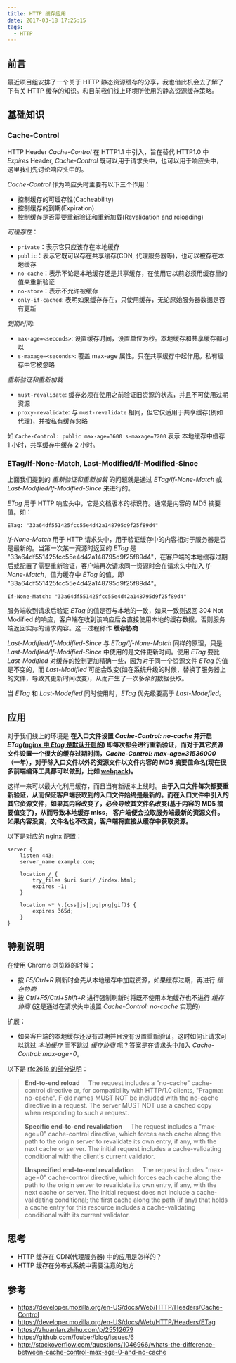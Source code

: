 ```yaml
---
title: HTTP 缓存应用
date: 2017-03-18 17:25:15
tags:
  - HTTP
---
```


## 前言

最近项目组安排了一个关于 HTTP 静态资源缓存的分享，我也借此机会去了解了下有关 HTTP 缓存的知识。和目前我们线上环境所使用的静态资源缓存策略。

## 基础知识

### Cache-Control

HTTP Header *Cache-Control* 在 HTTP1.1 中引入，旨在替代 HTTP1.0 中 *Expires* Header, *Cache-Control* 既可以用于请求头中，也可以用于响应头中，这里我们先讨论响应头中的。

*Cache-Control* 作为响应头时主要有以下三个作用：

- 控制缓存的可缓存性(Cacheability)
- 控制缓存的到期(Expiration)
- 控制缓存是否需要重新验证和重新加载(Revalidation and reloading)

*可缓存性*：

- `private`：表示它只应该存在本地缓存
- `public`：表示它既可以存在共享缓存(CDN, 代理服务器等)，也可以被存在本地缓存
- `no-cache`：表示不论是本地缓存还是共享缓存，在使用它以前必须用缓存里的值来重新验证
- `no-store`：表示不允许被缓存
- `only-if-cached`: 表明如果缓存存在，只使用缓存，无论原始服务器数据是否有更新

*到期时间*:

- `max-age=<seconds>`: 设置缓存时间，设置单位为秒。本地缓存和共享缓存都可以
- `s-maxage=<seconds>`: 覆盖 max-age 属性。只在共享缓存中起作用。私有缓存中它被忽略

*重新验证和重新加载*

- `must-revalidate`: 缓存必须在使用之前验证旧资源的状态，并且不可使用过期资源
- `proxy-revalidate`: 与 `must-revalidate` 相同，但它仅适用于共享缓存(例如代理)，并被私有缓存忽略


如 `Cache-Control: public max-age=3600 s-maxage=7200` 表示 本地缓存中缓存 1 小时，共享缓存中缓存 2 小时。

### ETag/If-None-Match, Last-Modified/If-Modified-Since

上面我们提到的 *重新验证和重新加载* 的问题就是通过 *ETag/If-None-Match* 或 *Last-Modified/If-Modified-Since* 来进行的。

*ETag* 用于 HTTP 响应头中，它是文档版本的标识符。通常是内容的 MD5 摘要值。如：

```
ETag: "33a64df551425fcc55e4d42a148795d9f25f89d4"
```

*If-None-Match* 用于 HTTP 请求头中，用于验证缓存中的内容相对于服务器是否是最新的。当第一次某一资源时返回的 *ETag* 是 "33a64df551425fcc55e4d42a148795d9f25f89d4"，在客户端的本地缓存过期后或配置了需要重新验证，客户端再次请求同一资源时会在请求头中加入 *If-None-Match*，值为缓存中 *ETag* 的值，即 "33a64df551425fcc55e4d42a148795d9f25f89d4"。

```
If-None-Match: "33a64df551425fcc55e4d42a148795d9f25f89d4"
```

服务端收到请求后验证 *ETag* 的值是否与本地的一致，如果一致则返回 304 Not Modified 的响应，客户端在收到该响应后会直接使用本地的缓存数据，否则服务端返回实际的请求内容。这一过程称作 **缓存协商**

*Last-Modified/If-Modified-Since* 与 *ETag/If-None-Match* 同样的原理，只是 *Last-Modified/If-Modified-Since* 中使用的是文件更新时间。使用 *ETag* 要比 *Last-Modified* 对缓存的控制更加精确一些，因为对于同一个资源文件 *ETag* 的值是不变的，而 *Last-Modified* 可能会改变(如在系统升级的时候，替换了服务器上的文件，导致其更新时间改变)，从而产生了一次多余的数据获取。

当 *ETag* 和 *Last-Modefied* 同时使用时，*ETag* 优先级要高于 *Last-Modefied*。

## 应用

对于我们线上的环境是 **在入口文件设置 *Cache-Control: no-cache* 并开启 *ETag*([nginx 中 *Etag* 是默认开启的](http://nginx.org/en/docs/http/ngx_http_core_module.html#etag)) 即每次都会进行重新验证，而对于其它资源文件设置一个很大的缓存过期时间，*Cache-Control: max-age=31536000* （一年），对于除入口文件以外的资源文件以文件内容的 MD5 摘要值命名(现在很多前端编译工具都可以做到，比如 [webpack](https://webpack.github.io/))。**

这样一来可以最大化利用缓存，而且当有新版本上线时。**由于入口文件每次都要重新验证，从而保证客户端获取到的入口文件始终是最新的。而在入口文件中引入的其它资源文件，如果其内容改变了，必会导致其文件名改变(基于内容的 MD5 摘要值变了)，从而导致本地缓存 miss， 客户端便会拉取服务端最新的资源文件。如果内容没变，文件名也不改变，客户端将直接从缓存中获取资源。**

以下是对应的 nginx 配置：

```
server {
    listen 443;
    server_name example.com;

    location / {
        try_files $uri $uri/ /index.html;
        expires -1;
    }
    
    location ~* \.(css|js|jpg|png|gif)$ {
        expires 365d;
    }
}
```

## 特别说明

在使用 Chrome 浏览器的时候：

- 按 *F5/Ctrl+R* 刷新时会先从本地缓存中加载资源，如果缓存过期，再进行 *缓存协商*
- 按 *Ctrl+F5/Ctrl+Shift+R* 进行强制刷新时将既不使用本地缓存也不进行 *缓存协商* (这是通过在请求头中设置 *Cache-Control: no-cache* 实现的)

扩展：

- 如果客户端的本地缓存还没有过期并且没有设置重新验证，这时如何让请求可以跳过 *本地缓存* 而不跳过 *缓存协商* 呢？答案是在请求头中加入 *Cache-Control: max-age=0*。

以下是 [rfc2616 的部分说明](https://www.w3.org/Protocols/rfc2616/rfc2616-sec14.html#sec14.9.3)：

>**End-to-end reload**
>&nbsp;&nbsp;&nbsp;&nbsp;The request includes a "no-cache" cache-control directive or, for compatibility with HTTP/1.0 clients, "Pragma: no-cache". Field names MUST NOT be included with the no-cache directive in a request. The server MUST NOT use a cached copy when responding to such a request.
>
>**Specific end-to-end revalidation**
>&nbsp;&nbsp;&nbsp;&nbsp;The request includes a "max-age=0" cache-control directive, which forces each cache along the path to the origin server to revalidate its own entry, if any, with the next cache or server. The initial request includes a cache-validating conditional with the client's current validator.
>
>**Unspecified end-to-end revalidation**
>&nbsp;&nbsp;&nbsp;&nbsp;The request includes "max-age=0" cache-control directive, which forces each cache along the path to the origin server to revalidate its own entry, if any, with the next cache or server. The initial request does not include a cache-validating conditional; the first cache along the path (if any) that holds a cache entry for this resource includes a cache-validating conditional with its current validator.

## 思考

- HTTP 缓存在 CDN(代理服务器) 中的应用是怎样的？
- HTTP 缓存在分布式系统中需要注意的地方

## 参考

- https://developer.mozilla.org/en-US/docs/Web/HTTP/Headers/Cache-Control
- https://developer.mozilla.org/en-US/docs/Web/HTTP/Headers/ETag
- https://zhuanlan.zhihu.com/p/25512679
- https://github.com/fouber/blog/issues/6
- http://stackoverflow.com/questions/1046966/whats-the-difference-between-cache-control-max-age-0-and-no-cache